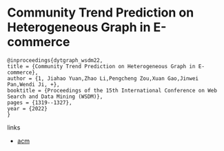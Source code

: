 # Community Trend Prediction on Heterogeneous Graph in E-commerce

```
@inproceedings{dytgraph_wsdm22,
title = {Community Trend Prediction on Heterogeneous Graph in E-commerce},
author = {1, Jiahao Yuan,Zhao Li,Pengcheng Zou,Xuan Gao,Jinwei Pan,Wendi Ji, +},
booktitle = {Proceedings of the 15th International Conference on Web Search and Data Mining (WSDM)},
pages = {1319--1327},
year = {2022}
}
```

links
- [acm](https://dl.acm.org/doi/10.1145/3488560.3498522)
